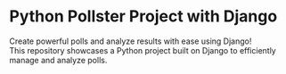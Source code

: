 # Python Pollster Project with Django

Create powerful polls and analyze results with ease using Django!
<br>
This repository showcases a Python project built on Django to efficiently manage and analyze polls.
